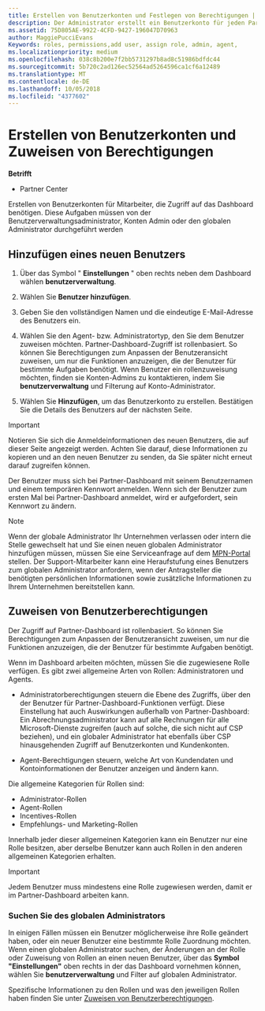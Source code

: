 ```yaml
---
title: Erstellen von Benutzerkonten und Festlegen von Berechtigungen | Partner Center
description: Der Administrator erstellt ein Benutzerkonto für jeden Partnermitarbeiter, der Zugriff auf Partner Center benötigt.
ms.assetid: 75D805AE-9922-4CFD-9427-196047D70963
author: MaggiePucciEvans
Keywords: roles, permissions,add user, assign role, admin, agent,
ms.localizationpriority: medium
ms.openlocfilehash: 038c8b200e7f2bb5731297b8ad8c51986bdfdc44
ms.sourcegitcommit: 5b720c2ad126ec52564ad5264596ca1cf6a12489
ms.translationtype: MT
ms.contentlocale: de-DE
ms.lasthandoff: 10/05/2018
ms.locfileid: "4377602"
---
```

# <a name="create-user-accounts-and-assign-permissions"></a>Erstellen von Benutzerkonten und Zuweisen von Berechtigungen

**Betrifft**

-  Partner Center

Erstellen von Benutzerkonten für Mitarbeiter, die Zugriff auf das Dashboard benötigen. Diese Aufgaben müssen von der Benutzerverwaltungsadministrator, Konten Admin oder den globalen Administrator durchgeführt werden 


## <a name="add-a-new-user"></a>Hinzufügen eines neuen Benutzers

1. Über das Symbol " **Einstellungen** " oben rechts neben dem Dashboard wählen **benutzerverwaltung**.

2.  Wählen Sie **Benutzer hinzufügen**.

3.  Geben Sie den vollständigen Namen und die eindeutige E-Mail-Adresse des Benutzers ein.

4.  Wählen Sie den Agent- bzw. Administratortyp, den Sie dem Benutzer zuweisen möchten. Partner-Dashboard-Zugriff ist rollenbasiert. So können Sie Berechtigungen zum Anpassen der Benutzeransicht zuweisen, um nur die Funktionen anzuzeigen, die der Benutzer für bestimmte Aufgaben benötigt.  Wenn Benutzer ein rollenzuweisung möchten, finden sie Konten-Admins zu kontaktieren, indem Sie **benutzerverwaltung** und Filterung auf Konto-Administrator.

5.  Wählen Sie **Hinzufügen**, um das Benutzerkonto zu erstellen. Bestätigen Sie die Details des Benutzers auf der nächsten Seite.

> [!IMPORTANT]  
> Notieren Sie sich die Anmeldeinformationen des neuen Benutzers, die auf dieser Seite angezeigt werden. Achten Sie darauf, diese Informationen zu kopieren und an den neuen Benutzer zu senden, da Sie später nicht erneut darauf zugreifen können. 

Der Benutzer muss sich bei Partner-Dashboard mit seinem Benutzernamen und einem temporären Kennwort anmelden. Wenn sich der Benutzer zum ersten Mal bei Partner-Dashboard anmeldet, wird er aufgefordert, sein Kennwort zu ändern. 

> [!NOTE]  
>  Wenn der globale Administrator Ihr Unternehmen verlassen oder intern die Stelle gewechselt hat und Sie einen neuen globalen Administrator hinzufügen müssen, müssen Sie eine Serviceanfrage auf dem [MPN-Portal](https://partner.microsoft.com/support) stellen. Der Support-Mitarbeiter kann eine Heraufstufung eines Benutzers zum globalen Administrator anfordern, wenn der Antragsteller die benötigten persönlichen Informationen sowie zusätzliche Informationen zu Ihrem Unternehmen bereitstellen kann.

## <a name="assign-user-permissions"></a>Zuweisen von Benutzerberechtigungen

Der Zugriff auf Partner-Dashboard ist rollenbasiert. So können Sie Berechtigungen zum Anpassen der Benutzeransicht zuweisen, um nur die Funktionen anzuzeigen, die der Benutzer für bestimmte Aufgaben benötigt. 

Wenn im Dashboard arbeiten möchten, müssen Sie die zugewiesene Rolle verfügen.  Es gibt zwei allgemeine Arten von Rollen: Administratoren und Agents.

- Administratorberechtigungen steuern die Ebene des Zugriffs, über den der Benutzer für Partner-Dashboard-Funktionen verfügt. Diese Einstellung hat auch Auswirkungen außerhalb von Partner-Dashboard: Ein Abrechnungsadministrator kann auf alle Rechnungen für alle Microsoft-Dienste zugreifen (auch auf solche, die sich nicht auf CSP beziehen), und ein globaler Administrator hat ebenfalls über CSP hinausgehenden Zugriff auf Benutzerkonten und Kundenkonten.

- Agent-Berechtigungen steuern, welche Art von Kundendaten und Kontoinformationen der Benutzer anzeigen und ändern kann.
    
Die allgemeine Kategorien für Rollen sind: 
- Administrator-Rollen
- Agent-Rollen
- Incentives-Rollen
- Empfehlungs- und Marketing-Rollen


Innerhalb jeder dieser allgemeinen Kategorien kann ein Benutzer nur eine Rolle besitzen, aber derselbe Benutzer kann auch Rollen in den anderen allgemeinen Kategorien erhalten. 

>[!Important]
>Jedem Benutzer muss mindestens eine Rolle zugewiesen werden, damit er im Partner-Dashboard arbeiten kann.


### <a name="find-your-global-admin"></a>Suchen Sie des globalen Administrators

In einigen Fällen müssen ein Benutzer möglicherweise ihre Rolle geändert haben, oder ein neuer Benutzer eine bestimmte Rolle Zuordnung möchten.  
Wenn einen globalen Administrator suchen, der Änderungen an der Rolle oder Zuweisung von Rollen an einen neuen Benutzer, über das **Symbol "Einstellungen"** oben rechts in der das Dashboard vornehmen können, wählen Sie **benutzerverwaltung** und Filter auf globalen Administrator. 

Spezifische Informationen zu den Rollen und was den jeweiligen Rollen haben finden Sie unter [Zuweisen von Benutzerberechtigungen](permissions-overview.md).





